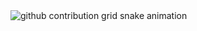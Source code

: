 
<picture>
  <source
    media="(prefers-color-scheme: dark)"
    srcset="https://github.com/KimPuro/KimPuro/blob/output/github-contribution-grid-snake-dark.svg"
  />
  <source
    media="(prefers-color-scheme: light)"
    srcset="https://github.com/KimPuro/KimPuro/blob/output/github-contribution-grid-snake.svg"
  />
  <img
    alt="github contribution grid snake animation"
    src="github-contribution-grid-snake.svg"
  />
</picture
